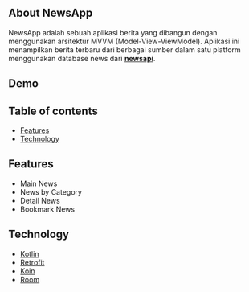 ## About NewsApp

NewsApp adalah sebuah aplikasi berita yang dibangun dengan menggunakan arsitektur MVVM (Model-View-ViewModel). Aplikasi ini menampilkan berita terbaru dari berbagai sumber dalam satu platform menggunakan database news dari **<a href="https://newsapi.org/">newsapi</a>**.

## Demo

## Table of contents

- [Features](#features)
- [Technology](#technology)

## Features

- Main News
- News by Category
- Detail News
- Bookmark News

## Technology

- [Kotlin](https://kotlinlang.org/)
- [Retrofit](https://square.github.io/retrofit/)
- [Koin](https://insert-koin.io/)
- [Room](https://developer.android.com/training/data-storage/room)
